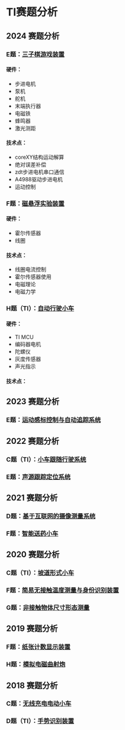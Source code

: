 # TI赛题分析

## 2024 赛题分析

### E题：[三子棋游戏装置](https://res.nuedc-training.com.cn/topic/2024/topic_113.html)
#### 硬件：
- 步进电机
- 泵机
- 舵机
- 末端执行器
- 电磁铁
- 蜂鸣器
- 激光测距
#### 技术点：
- coreXY结构运动解算
- 绝对误差补偿
- zdt步进电机串口通信
- A4988驱动步进电机
- 运动控制

### F题：[磁悬浮实验装置](https://res.nuedc-training.com.cn/topic/2024/topic_114.html)
#### 硬件：
- 霍尔传感器
- 线圈
#### 技术点：
- 线圈电流控制
- 霍尔传感器使用
- 电磁理论
- 电磁力学

### H题（TI）：[自动行驶小车](https://res.nuedc-training.com.cn/topic/2024/topic_116.html)
#### 硬件：
- TI MCU
- 编码器电机
- 陀螺仪
- 灰度传感器
- 声光指示
#### 技术点：
## 2023 赛题分析
### E题：[运动感标控制与自动追踪系统](https://res.nuedc-training.com.cn/topic/2023/topic_99.html)

## 2022 赛题分析
### C题（TI）：[小车跟随行驶系统](https://res.nuedc-training.com.cn/topic/2022/topic_60.html)
### E题：[声源跟踪定位系统](https://res.nuedc-training.com.cn/topic/2022/topic_56.html)

## 2021 赛题分析
### D题：[基于互联网的摄像测量系统](https://www.nuedc-training.com.cn/index/news/details/new_id/257)
### F题：[智能送药小车](https://www.nuedc-training.com.cn/index/news/details/new_id/259)

## 2020 赛题分析
### C题（TI）：[坡道形式小车](https://www.nuedc-training.com.cn/index/news/details/new_id/224)
### F题：[简易无接触温度测量与身份识别装置](https://www.nuedc-training.com.cn/index/news/details/new_id/227)
### G题：[非接触物体尺寸形态测量](https://www.nuedc-training.com.cn/index/news/details/new_id/228)

## 2019 赛题分析
### F题：[纸张计数显示装置](https://www.nuedc-training.com.cn/index/news/details/new_id/151)
### H题：[模拟电磁曲射炮](https://www.nuedc-training.com.cn/index/news/details/new_id/153)

## 2018 赛题分析
### C题：[无线充电电动小车](https://www.nuedc-training.com.cn/index/news/details/new_id/55)
### D题（TI）：[手势识别装置](https://www.nuedc-training.com.cn/index/news/details/new_id/56)





